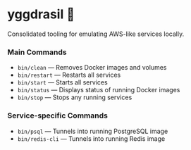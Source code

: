 # yggdrasil :rainbow:

Consolidated tooling for emulating AWS-like services locally.

### Main Commands

- `bin/clean` &mdash; Removes Docker images and volumes
- `bin/restart` &mdash; Restarts all services
- `bin/start` &mdash; Starts all services
- `bin/status` &mdash; Displays status of running Docker images
- `bin/stop` &mdash; Stops any running services

### Service-specific Commands

- `bin/psql` &mdash; Tunnels into running PostgreSQL image
- `bin/redis-cli` &mdash; Tunnels into running Redis image
